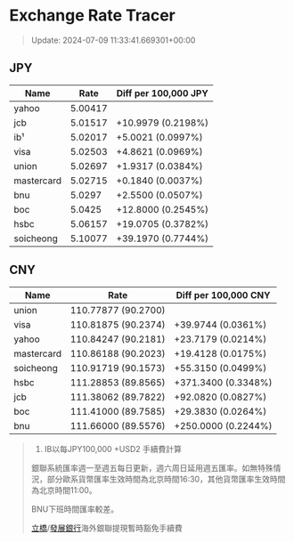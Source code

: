 # Exchange Rate Tracer

> Update: 2024-07-09 11:33:41.669301+00:00

## JPY

| Name       |    Rate | Diff per 100,000 JPY   |
|------------|---------|------------------------|
| yahoo      | 5.00417 |                        |
| jcb        | 5.01517 | +10.9979 (0.2198%)     |
| ib¹        | 5.02017 | +5.0021 (0.0997%)      |
| visa       | 5.02503 | +4.8621 (0.0969%)      |
| union      | 5.02697 | +1.9317 (0.0384%)      |
| mastercard | 5.02715 | +0.1840 (0.0037%)      |
| bnu        | 5.0297  | +2.5500 (0.0507%)      |
| boc        | 5.0425  | +12.8000 (0.2545%)     |
| hsbc       | 5.06157 | +19.0705 (0.3782%)     |
| soicheong  | 5.10077 | +39.1970 (0.7744%)     |

## CNY

| Name       | Rate                | Diff per 100,000 CNY   |
|------------|---------------------|------------------------|
| union      | 110.77877	(90.2700) |                        |
| visa       | 110.81875	(90.2374) | +39.9744 (0.0361%)     |
| yahoo      | 110.84247	(90.2181) | +23.7179 (0.0214%)     |
| mastercard | 110.86188	(90.2023) | +19.4128 (0.0175%)     |
| soicheong  | 110.91719	(90.1573) | +55.3150 (0.0499%)     |
| hsbc       | 111.28853	(89.8565) | +371.3400 (0.3348%)    |
| jcb        | 111.38062	(89.7822) | +92.0820 (0.0827%)     |
| boc        | 111.41000	(89.7585) | +29.3830 (0.0264%)     |
| bnu        | 111.66000	(89.5576) | +250.0000 (0.2244%)    |


> 1. IB以每JPY100,000 +USD2 手續費計算
>
> 銀聯系統匯率週一至週五每日更新，週六周日延用週五匯率。如無特殊情況，部分歐系貨幣匯率生效時間為北京時間16:30，其他貨幣匯率生效時間為北京時間11:00。
>
> BNU下班時間匯率較差。
>
> [立橋](https://www.wlbank.com.mo/uploads/ueditor/file/20181211/1544536513900230.pdf)/[發展銀行](https://www.mdb.com.mo/Service_Charges_20230728.pdf)海外銀聯提現暫時豁免手續費

